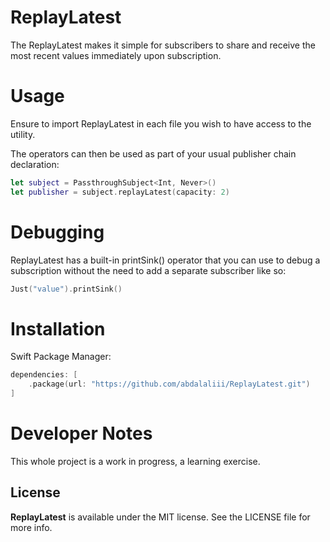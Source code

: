 # ReplayLatest

The ReplayLatest makes it simple for subscribers to share and receive the most recent values immediately upon subscription.

# Usage

Ensure to import ReplayLatest in each file you wish to have access to the utility.

The operators can then be used as part of your usual publisher chain declaration:

```swift
let subject = PassthroughSubject<Int, Never>()
let publisher = subject.replayLatest(capacity: 2)
```

# Debugging

ReplayLatest has a built-in printSink() operator that you can use to debug a subscription without the need to add a separate subscriber like so:

```swift
Just("value").printSink()
```

# Installation

Swift Package Manager:

```swift
dependencies: [
	.package(url: "https://github.com/abdalaliii/ReplayLatest.git")
]
```

# Developer Notes

This whole project is a work in progress, a learning exercise.


## License

**ReplayLatest** is available under the MIT license. See the LICENSE file for more info.
